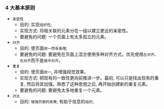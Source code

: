 ### 4 大基本原则

* `亲密性`
  * 目的: 实现`组织性`;
  * 实现方式: 将相关联的元素分在一组以建立更近的亲密性。
  * 要避免的问题: 一个页面上有太多孤立的元素。
* `对齐`
  * 目的: 使页面`统一而有条理`;
  * 要避免的问题: 要避免在页面上混合使用多种对齐方式。优先使用`左对齐`、`右对齐`而不是`居中对齐`。
* `重复`
  * 目的: 使页面`统一`, 并增强视觉效果。
  * 实现方式: 把现有的一致性更向前推进一步。最初, 可以只是找出现有的重复, 然后将其加强。熟悉了这种思想之后, 再开始创建新的重复元素。
  * 要避免的问题: 要避免太多地重复一个元素。
* `对比`
  * 目的: `增强页面的效果`; 有助于信息的`组织`;
